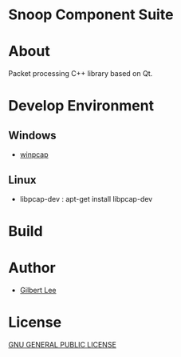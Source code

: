 Snoop Component Suite
=====================

# About
Packet processing C++ library based on Qt.

# Develop Environment

## Windows
* [winpcap](https://github.com/snoopspy/winpcap)

## Linux
* libpcap-dev : apt-get install libpcap-dev

# Build

# Author
* [Gilbert Lee](http://www.gilgil.net)

# License
[GNU GENERAL PUBLIC LICENSE](http://www.gnu.org/copyleft/gpl.html)

